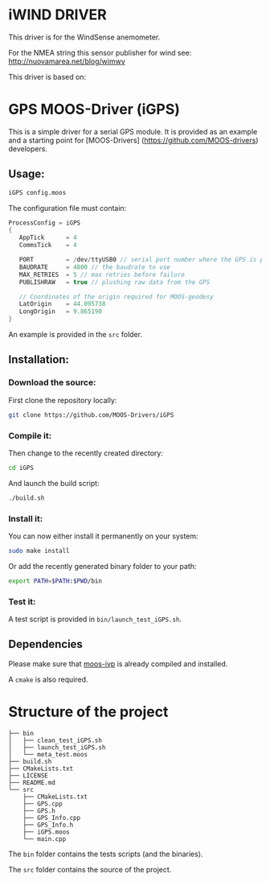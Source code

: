 # iWIND DRIVER

This driver is for the WindSense anemometer.

For the NMEA string this sensor publisher for wind see: <http://nuovamarea.net/blog/wimwv>

This driver is based on:

GPS MOOS-Driver (iGPS)
================

This is a simple driver for a serial GPS module.
It is provided as an example and a starting point for [MOOS-Drivers]
(https://github.com/MOOS-drivers) developers.

## Usage:
```bash
iGPS config.moos
```

The configuration file must contain:
```C++
ProcessConfig = iGPS
{
   AppTick   	= 4
   CommsTick 	= 4

   PORT  		= /dev/ttyUSB0 // serial port number where the GPS is plugged in
   BAUDRATE 	= 4800 // the baudrate to use
   MAX_RETRIES 	= 5 // max retries before failure
   PUBLISHRAW 	= true // plushing raw data from the GPS

   // Coordinates of the origin required for MOOS-geodesy
   LatOrigin    = 44.095738
   LongOrigin   = 9.865190
}
```
An example is provided in the `src` folder.

## Installation:
### Download the source:
First clone the repository locally:
```bash
git clone https://github.com/MOOS-Drivers/iGPS
```
### Compile it:
Then change to the recently created directory:
```bash
cd iGPS
```
And launch the build script:
```bash
./build.sh
```
### Install it:
You can now either install it permanently on your system:
```bash
sudo make install
```
Or add the recently generated binary folder to your path:
```bash
export PATH=$PATH:$PWD/bin
```
### Test it:
A test script is provided in `bin/launch_test_iGPS.sh`.

## Dependencies
Please make sure that [moos-ivp](http://moos-ivp.org) is already compiled and installed.

A `cmake` is also required.

# Structure of the project
```
├── bin 
│   ├── clean_test_iGPS.sh
│   ├── launch_test_iGPS.sh
│   └── meta_test.moos
├── build.sh 
├── CMakeLists.txt
├── LICENSE
├── README.md
└── src 
    ├── CMakeLists.txt
    ├── GPS.cpp
    ├── GPS.h
    ├── GPS_Info.cpp
    ├── GPS_Info.h
    ├── iGPS.moos
    └── main.cpp
```

The `bin` folder contains the tests scripts (and the binaries).

The `src` folder contains the source of the project.

